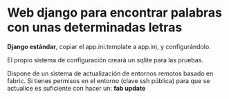 # Web django para encontrar palabras con unas determinadas letras

**Django estándar**, copiar el app.ini.template a app.ini, y configurándolo.

El propio sistema de configuración creará un sqlite para las pruebas.

Dispone de un sistema de actualización de entornos remotos basado en fabric.
Si tienes permisos en el entorno (clave ssh pública) para que se actualice es suficiente con hacer un:
**fab update**

